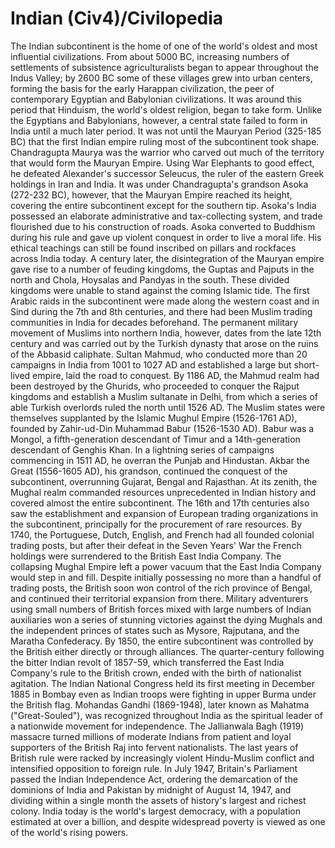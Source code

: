 # Indian (Civ4)/Civilopedia

The Indian subcontinent is the home of one of the world's oldest and most influential civilizations. From about 5000 BC, increasing numbers of settlements of subsistence agriculturalists began to appear throughout the Indus Valley; by 2600 BC some of these villages grew into urban centers, forming the basis for the early Harappan civilization, the peer of contemporary Egyptian and Babylonian civilizations. It was around this period that Hinduism, the world's oldest religion, began to take form. Unlike the Egyptians and Babylonians, however, a central state failed to form in India until a much later period. It was not until the Mauryan Period (325-185 BC) that the first Indian empire ruling most of the subcontinent took shape.
Chandragupta Maurya was the warrior who carved out much of the territory that would form the Mauryan Empire. Using War Elephants to good effect, he defeated Alexander's successor Seleucus, the ruler of the eastern Greek holdings in Iran and India. It was under Chandragupta's grandson Asoka (272-232 BC), however, that the Mauryan Empire reached its height, covering the entire subcontinent except for the southern tip. Asoka's India possessed an elaborate administrative and tax-collecting system, and trade flourished due to his construction of roads. Asoka converted to Buddhism during his rule and gave up violent conquest in order to live a moral life. His ethical teachings can still be found inscribed on pillars and rockfaces across India today.
A century later, the disintegration of the Mauryan empire gave rise to a number of feuding kingdoms, the Guptas and Pajputs in the north and Chola, Hoysalas and Pandyas in the south. These divided kingdoms were unable to stand against the coming Islamic tide. The first Arabic raids in the subcontinent were made along the western coast and in Sind during the 7th and 8th centuries, and there had been Muslim trading communities in India for decades beforehand. The permanent military movement of Muslims into northern India, however, dates from the late 12th century and was carried out by the Turkish dynasty that arose on the ruins of the Abbasid caliphate. Sultan Mahmud, who conducted more than 20 campaigns in India from 1001 to 1027 AD and established a large but short-lived empire, laid the road to conquest. By 1186 AD, the Mahmud realm had been destroyed by the Ghurids, who proceeded to conquer the Rajput kingdoms and establish a Muslim sultanate in Delhi, from which a series of able Turkish overlords ruled the north until 1526 AD.
The Muslim states were themselves supplanted by the Islamic Mughul Empire (1526-1761 AD), founded by Zahir-ud-Din Muhammad Babur (1526-1530 AD). Babur was a Mongol, a fifth-generation descendant of Timur and a 14th-generation descendant of Genghis Khan. In a lightning series of campaigns commencing in 1511 AD, he overran the Punjab and Hindustan. Akbar the Great (1556-1605 AD), his grandson, continued the conquest of the subcontinent, overrunning Gujarat, Bengal and Rajasthan. At its zenith, the Mughal realm commanded resources unprecedented in Indian history and covered almost the entire subcontinent.
The 16th and 17th centuries also saw the establishment and expansion of European trading organizations in the subcontinent, principally for the procurement of rare resources. By 1740, the Portuguese, Dutch, English, and French had all founded colonial trading posts, but after their defeat in the Seven Years' War the French holdings were surrendered to the British East India Company. The collapsing Mughal Empire left a power vacuum that the East India Company would step in and fill. Despite initially possessing no more than a handful of trading posts, the British soon won control of the rich province of Bengal, and continued their territorial expansion from there. Military adventurers using small numbers of British forces mixed with large numbers of Indian auxiliaries won a series of stunning victories against the dying Mughals and the independent princes of states such as Mysore, Rajputana, and the Maratha Confederacy. By 1850, the entire subcontinent was controlled by the British either directly or through alliances. The quarter-century following the bitter Indian revolt of 1857-59, which transferred the East India Company's rule to the British crown, ended with the birth of nationalist agitation.
The Indian National Congress held its first meeting in December 1885 in Bombay even as Indian troops were fighting in upper Burma under the British flag. Mohandas Gandhi (1869-1948), later known as Mahatma ("Great-Souled"), was recognized throughout India as the spiritual leader of a nationwide movement for independence. The Jallianwala Bagh (1919) massacre turned millions of moderate Indians from patient and loyal supporters of the British Raj into fervent nationalists. The last years of British rule were racked by increasingly violent Hindu-Muslim conflict and intensified opposition to foreign rule. In July 1947, Britain's Parliament passed the Indian Independence Act, ordering the demarcation of the dominions of India and Pakistan by midnight of August 14, 1947, and dividing within a single month the assets of history's largest and richest colony. India today is the world's largest democracy, with a population estimated at over a billion, and despite widespread poverty is viewed as one of the world's rising powers.